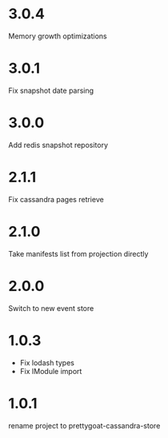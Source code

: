 # 3.0.4

Memory growth optimizations

# 3.0.1

Fix snapshot date parsing

# 3.0.0

Add redis snapshot repository

# 2.1.1

Fix cassandra pages retrieve

# 2.1.0

Take manifests list from projection directly

# 2.0.0

Switch to new event store

# 1.0.3

* Fix lodash types
* Fix IModule import

# 1.0.1

rename project to prettygoat-cassandra-store